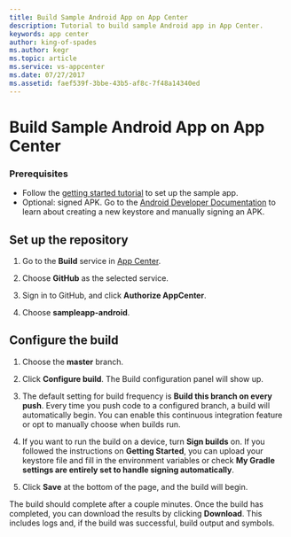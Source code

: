 ```yaml
---
title: Build Sample Android App on App Center
description: Tutorial to build sample Android app in App Center.
keywords: app center
author: king-of-spades
ms.author: kegr
ms.topic: article
ms.service: vs-appcenter
ms.date: 07/27/2017
ms.assetid: faef539f-3bbe-43b5-af8c-7f48a14340ed
---
```


# Build Sample Android App on App Center

### Prerequisites
- Follow the [getting started tutorial](getting-started.md) to set up the sample app.
- Optional: signed APK. Go to the [Android Developer Documentation](https://developer.android.com/studio/index.html) to learn about creating a new keystore and manually signing an APK.

## Set up the repository
1. Go to the **Build** service in [App Center](https://appcenter.ms/apps).

2. Choose **GitHub** as the selected service.

3. Sign in to GitHub, and click **Authorize AppCenter**.

4. Choose **sampleapp-android**.

## Configure the build
1. Choose the **master** branch.

2. Click **Configure build**. The Build configuration panel will show up.

3. The default setting for build frequency is **Build this branch on every push**. Every time you push code to a configured branch, a build will automatically begin. You can enable this continuous integration feature or opt to manually choose when builds run.

4. If you want to run the build on a device, turn **Sign builds** on. If you followed the instructions on **Getting Started**, you can upload your keystore file and fill in the environment variables or check **My Gradle settings are entirely set to handle signing automatically**.

5. Click **Save** at the bottom of the page, and the build will begin.

The build should complete after a couple minutes. Once the build has completed, you can download the results by clicking **Download**. This includes logs and, if the build was successful, build output and symbols. 

